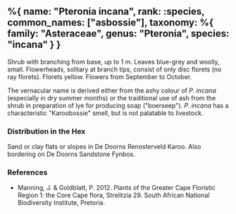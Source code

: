 %{
    name: "Pteronia incana",
    rank: :species,
    common_names: ["asbossie"],
    taxonomy: %{
        family: "Asteraceae",
        genus: "Pteronia",
        species: "incana"
    }
}
---

Shrub with branching from base, up to 1 m. Leaves blue-grey and woolly, small. Flowerheads, solitary at branch tips, consist of
only disc florets (no ray florets). Florets yellow. Flowers from September to October.

<!-- read more -->

The vernacular name is derived either from the ashy colour of *P. incana* (especially in dry summer months) or the traditional use
of ash from the shrub in preparation of lye for producing soap ("boerseep"). *P. incana* has a characteristic "Karoobossie" smell,
but is not palatable to livestock.

### Distribution in the Hex

Sand or clay flats or slopes in De Doorns Renosterveld Karoo. Also bordering on De Doorns Sandstone Fynbos.

### References

* Manning, J. & Goldblatt, P. 2012. Plants of the Greater Cape Floristic Region 1: the Core Cape flora, Strelitzia 29. South African National Biodiversity Institute, Pretoria.
